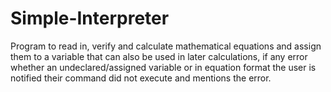 # Simple-Interpreter
Program to read in, verify and calculate mathematical equations and assign them to a variable that can also be used in later calculations, if any error whether an undeclared/assigned variable or in equation format the user is notified their command did not execute and mentions the error.
